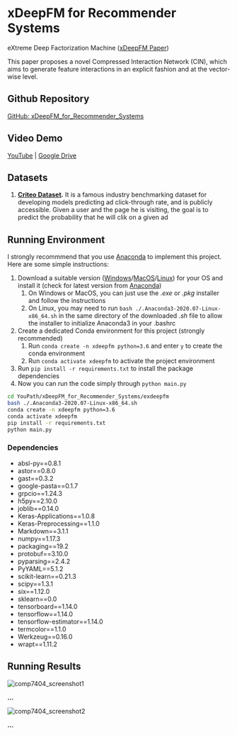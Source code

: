 # xDeepFM for Recommender Systems

eXtreme Deep Factorization Machine ([xDeepFM Paper](https://arxiv.org/abs/1803.05170))

This paper proposes a novel Compressed Interaction Network (CIN), which aims to generate feature interactions in an explicit fashion and at the vector-wise level.

## Github Repository

[GitHub: xDeepFM_for_Recommender_Systems](https://github.com/pseudoyu/xDeepFM_for_Recommender_Systems)

## Video Demo

[YouTube](https://www.youtube.com/watch?v=rFEGAtTZLyQ) | [Google Drive](https://drive.google.com/file/d/1qPx6H9R1b-EDP7HZpAg5bDjkzR8QEHnR/view?usp=sharing)

## Datasets

1. **[Criteo Dataset](http://labs.criteo.com/2014/02/kaggle-display-advertising-challenge-dataset/).** It is a famous industry benchmarking dataset for developing models predicting ad click-through rate, and is publicly accessible. Given a user and the page he is visiting, the goal is to predict the probability that he will clik on a given ad

## Running Environment

I strongly recommmend that you use [Anaconda](https://www.anaconda.com) to implement this project. Here are some simple instructions:
1. Download a suitable version ([Windows](https://repo.anaconda.com/archive/Anaconda3-2020.07-Windows-x86_64.exe)/[MacOS](https://repo.anaconda.com/archive/Anaconda3-2020.07-MacOSX-x86_64.pkg)/[Linux](https://repo.anaconda.com/archive/Anaconda3-2020.07-Linux-x86_64.sh))  for your OS and install it (check for latest version from [Anaconda](https://www.anaconda.com))
   1. On Windows or MacOS, you can just use the *.exe* or *.pkg* installer and follow the instructions
   2. On Linux, you may need to run `bash ./.Anaconda3-2020.07-Linux-x86_64.sh` in the same directory of the downloaded *.sh* file to allow the installer to initialize Anaconda3 in your .bashrc
2. Create a dedicated Conda environment for this project (strongly recommended)
   1. Run `conda create -n xdeepfm python=3.6` and enter `y` to create the conda environment
   2. Run `conda activate xdeepfm` to activate the project environment
3. Run `pip install -r requirements.txt` to install the package dependencies
4. Now you can run the code simply through `python main.py`

```zsh
cd YouPath/xDeepFM_for_Recommender_Systems/exdeepfm
bash ./.Anaconda3-2020.07-Linux-x86_64.sh
conda create -n xdeepfm python=3.6
conda activate xdeepfm
pip install -r requirements.txt
python main.py
```

### Dependencies
- absl-py==0.8.1
- astor==0.8.0
- gast==0.3.2
- google-pasta==0.1.7
- grpcio==1.24.3
- h5py==2.10.0
- joblib==0.14.0
- Keras-Applications==1.0.8
- Keras-Preprocessing==1.1.0
- Markdown==3.1.1
- numpy==1.17.3
- packaging==19.2
- protobuf==3.10.0
- pyparsing==2.4.2
- PyYAML==5.1.2
- scikit-learn==0.21.3
- scipy==1.3.1
- six==1.12.0
- sklearn==0.0
- tensorboard==1.14.0
- tensorflow==1.14.0
- tensorflow-estimator==1.14.0
- termcolor==1.1.0
- Werkzeug==0.16.0
- wrapt==1.11.2

## Running Results

![comp7404_screenshot1](https://raw.githubusercontent.com/pseudoyu/image_hosting/master/hugo_images/comp7404_screenshot1.png)

**...**

![comp7404_screenshot2](https://raw.githubusercontent.com/pseudoyu/image_hosting/master/hugo_images/comp7404_screenshot2.png)

**...**
